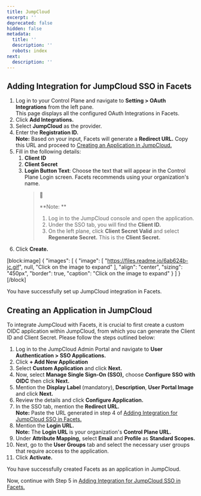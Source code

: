 ```yaml
---
title: JumpCloud
excerpt: ''
deprecated: false
hidden: false
metadata:
  title: ''
  description: ''
  robots: index
next:
  description: ''
---
```

## Adding Integration for JumpCloud SSO in Facets

1. Log in to your Control Plane and navigate to **Setting > OAuth Integrations** from the left pane.  
   This page displays all the configured OAuth Integrations in Facets.
2. Click **Add Integrations.**
3. Select **JumpCloud** as the provider.
4. Enter the **Registration ID.**  
   **Note:** Based on your input, Facets will generate a **Redirect URL.** Copy this URL and proceed to [Creating an Application in JumpCloud.](https://readme.facets.cloud/docs/jumpcloud#creating-an-application-in-jumpcloud)
5. Fill in the following details:
   1. **Client ID**
   2. **Client Secret**
   3. **Login Button Text**: Choose the text that will appear in the Control Plane Login screen. Facets recommends using your organization's name.
      > 📘 
      > 
      > **Note: **
      > 
      > 1. Log in to the JumpCloud console and open the application.
      > 2. Under the SSO tab, you will find the **Client ID.**
      > 3. On the left plane, click **Client Secret Valid** and select **Regenerate Secret.** This is the **Client Secret.**
6. Click **Create.**

[block:image]
{
  "images": [
    {
      "image": [
        "https://files.readme.io/6ab624b-jc.gif",
        null,
        "Click on the image to expand"
      ],
      "align": "center",
      "sizing": "450px",
      "border": true,
      "caption": "Click on the image to expand"
    }
  ]
}
[/block]


You have successfully set up JumpCloud integration in Facets.

## Creating an Application in JumpCloud

To integrate JumpCloud with Facets, it is crucial to first create a custom OIDC application within JumpCloud, from which you can generate the Client ID and Client Secret. Please follow the steps outlined below:

1. Log in to the JumpCloud Admin Portal and navigate to **User Authentication > SSO Applications.**
2. Click **+ Add New Application** 
3. Select **Custom Application** and click **Next.**
4. Now, select **Manage Single Sign-On (SSO),** choose **Configure SSO with OIDC** then click **Next.**
5. Mention the **Display Label** (mandatory), **Description**, **User Portal Image** and click **Next.**
6. Review the details and click **Configure Application.**
7. In the SSO tab, mention the **Redirect URL.**  
   **Note:** Paste the URL generated in step 4 of [Adding Integration for JumpCloud SSO in Facets.](https://readme.facets.cloud/docs/jumpcloud#adding-integration-for-jumpcloud-sso-in-facets)
8. Mention the **Login URL.**  
   **Note:** The **Login URL** is your organization's **Control Plane URL.**
9. Under **Attribute Mapping,** select **Email** and **Profile** as **Standard Scopes.**
10. Next, go to the **User Groups** tab and select the necessary user groups that require access to the application.
11. Click **Activate.**

You have successfully created Facets as an application in JumpCloud.

Now, continue with Step 5 in [Adding Integration for JumpCloud SSO in Facets.](https://readme.facets.cloud/docs/jumpcloud#adding-integration-for-jumpcloud-sso-in-facets)